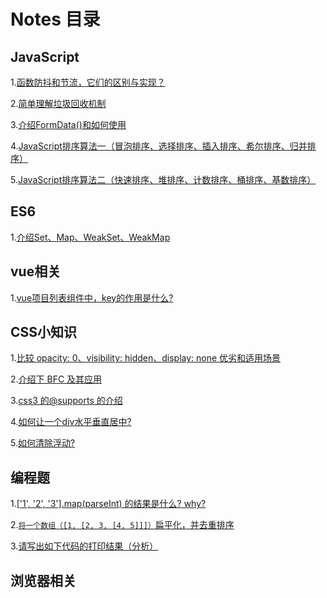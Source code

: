 # Notes 目录

## JavaScript

1.[函数防抖和节流，它们的区别与实现？](https://github.com/madfour/blog/issues/4#issue-810849355)

2.[简单理解垃圾回收机制](https://github.com/madfour/blog/issues/7#issue-810858993)

3.[介绍FormData()和如何使用](https://github.com/madfour/blog/issues/9#issue-810863788)

4.[JavaScript排序算法一（冒泡排序、选择排序、插入排序、希尔排序、归并排序）](https://github.com/madfour/blog/issues/11#issue-810875391)

5.[JavaScript排序算法二（快速排序、堆排序、计数排序、桶排序、基数排序）](https://github.com/madfour/blog/issues/12#issue-810876778)


## ES6

1.[介绍Set、Map、WeakSet、WeakMap ](https://github.com/madfour/blog/issues/5#issue-810851439)


## vue相关

1.[vue项目列表组件中，key的作用是什么?](https://github.com/madfour/blog/issues/8#issue-810860065)


## CSS小知识

1.[比较 opacity: 0、visibility: hidden、display: none 优劣和适用场景](https://github.com/madfour/blog/issues/6#issue-810857634)

2.[介绍下 BFC 及其应用](https://github.com/madfour/blog/issues/2#issue-810843238)

3.[css3 的@supports 的介绍](https://github.com/madfour/blog/issues/10#issue-810866210)

4.[如何让一个div水平垂直居中?](https://github.com/madfour/blog/issues/13#issue-811621492)

5.[如何清除浮动?](https://github.com/madfour/blog/issues/15#issue-811670313)


## 编程题

1.[['1', '2', '3'].map(parseInt) 的结果是什么? why?](https://github.com/madfour/blog/issues/1#issue-810837931)

2.[`将一个数组（[1, [2, 3, [4, 5]]]）`扁平化，并去重排序](https://github.com/madfour/blog/issues/3#issue-810844143)

3.[请写出如下代码的打印结果（分析）](https://github.com/madfour/blog/issues/14)


## 浏览器相关




